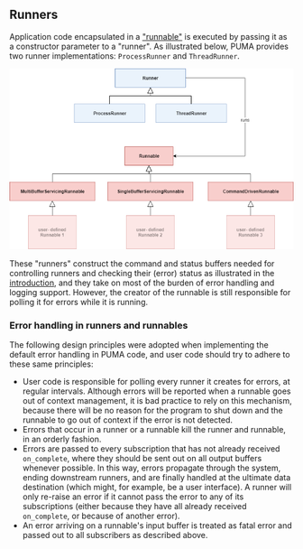 ## Runners

Application code encapsulated in a ["runnable"][runnable] is executed by passing it as a constructor parameter to a "runner".
As illustrated below, PUMA provides two runner implementations: `ProcessRunner` and `ThreadRunner`.

![Relation of runners to runnables][runners-runnables]

[runners-runnables]: ../../resources/runners-and-runnables.png

These "runners" construct the command and status buffers needed for controlling runners and checking their (error) status as illustrated in the [introduction][puma], and they take on most of the burden of error handling and logging support.
However, the creator of the runnable is still responsible for polling it for errors while it is running.

[runnable]: ../runnable
[puma]: ../

### Error handling in runners and runnables 

The following design principles were adopted when implementing the default error handling in PUMA code, and user code should try to adhere to these same principles:

* User code is responsible for polling every runner it creates for errors, at regular intervals.
Although errors will be reported when a runnable goes out of context management, it is bad practice to rely on this mechanism, because there will be no reason for the program to shut down and the runnable to go out of context if the error is not detected.
* Errors that occur in a runner or a runnable kill the runner and runnable, in an orderly fashion.
* Errors are passed to every subscription that has not already received `on_complete`, where they should be sent out on all output buffers whenever possible.
In this way, errors propagate through the system, ending downstream runners, and are finally handled at the ultimate data destination (which might, for example, be a user interface).
A runner will only re-raise an error if it cannot pass the error to any of its subscriptions (either because they have all already received `on_complete`, or because of another error).
* An error arriving on a runnable's input buffer is treated as fatal error and passed out to all subscribers as described above.
